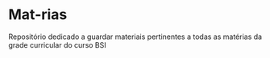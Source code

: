 # Mat-rias
Repositório dedicado a guardar materiais pertinentes a todas as matérias da grade curricular do curso BSI
